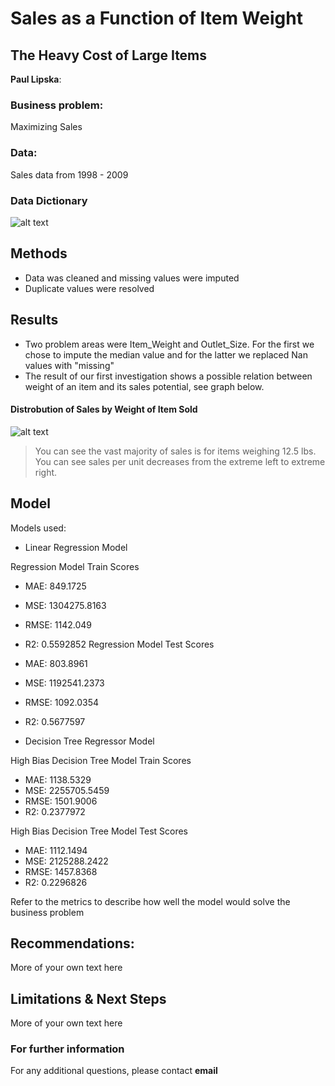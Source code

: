 # Sales as a Function of Item Weight
## The Heavy Cost of Large Items 

**Paul Lipska**: 

### Business problem:

Maximizing Sales

### Data:
Sales data from 1998 - 2009

### Data Dictionary

![alt text](https://github.com/PaulLipska/Food-Sales-Predictions/blob/main/Data_Dictionary.PNG)

## Methods
- Data was cleaned and missing values were imputed
- Duplicate values were resolved 

## Results
- Two problem areas were Item_Weight and Outlet_Size.  For the first we chose to impute the median value and for the latter we replaced Nan values with "missing"
- The result of our first investigation shows a possible relation between weight of an item and its sales potential, see graph below.

#### Distrobution of Sales by Weight of Item Sold
![alt text](https://github.com/PaulLipska/Food-Sales-Predictions/blob/main/Hist_wt.png)

> You can see the vast majority of sales is for items weighing 12.5 lbs.  You can see sales per unit decreases from the extreme left to extreme right.

## Model

Models used:
* Linear Regression Model

Regression Model Train Scores
* MAE: 849.1725 
* MSE: 1304275.8163 
* RMSE: 1142.049 
* R2: 0.5592852
Regression Model Test Scores
* MAE: 803.8961 
* MSE: 1192541.2373 
* RMSE: 1092.0354 
* R2: 0.5677597

* Decision Tree Regressor Model

High Bias Decision Tree Model Train Scores
* MAE: 1138.5329 
* MSE: 2255705.5459 
* RMSE: 1501.9006 
* R2: 0.2377972

High Bias Decision Tree Model Test Scores
* MAE: 1112.1494 
* MSE: 2125288.2422 
* RMSE: 1457.8368 
* R2: 0.2296826

Refer to the metrics to describe how well the model would solve the business problem

## Recommendations:

More of your own text here


## Limitations & Next Steps

More of your own text here


### For further information


For any additional questions, please contact **email**
